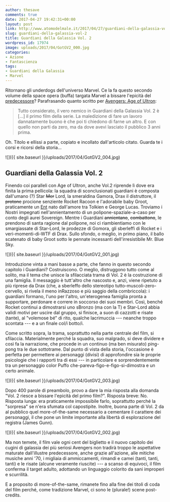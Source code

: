 ```yaml
---
author: thesave
comments: true
date: 2017-04-27 19:42:31+00:00
layout: post
link: http://www.atomodelmale.it/2017/04/27/guardiani-della-galassia-vol-2/
slug: guardiani-della-galassia-vol-2
title: Guardiani della Galassia Vol. 2
wordpress_id: 17974
image: uploads/2017/04/GotGV2_000.jpg
categories:
- Azione
- Fantascienza
tags:
- Guardiani della Galassia
- Marvel
---
```


Ritornano gli underdogs dell'universo Marvel. Ce la fa questo secondo volume della space opera (buffa) targata Marvel a bissare l'epicità del [predecessore](/2014/10/26/i-guardiani-della-galassia.html)? Parafrasando quanto scritto per  [Avengers: Age of Ultron](/2015/05/28/avengers-age-of-ultron.html):

<blockquote>
  Tutto considerato, il vero nemico in Guardiani della Galassia Vol. 2 è [...] il primo film della serie. La maledizione di fare un lavoro dannatamente buono è che poi ti chiedono di farne un altro. E con quello non parti da zero, ma da dove avevi lasciato il pubblico 3 anni prima.
</blockquote>

Oh. Titolo e ellissi a parte, copiato e incollato dall'articolo citato. Guarda te i corsi e ricorsi della storia...

![]({{ site.baseurl }}/uploads/2017/04/GotGV2_004.jpg)

## Guardiani della Galassia Vol. 2

Finendo coi paralleli con Age of Ultron, anche Vol.2 riprende lì dove era finita la prima pellicola: la squadra di sconclusionati guardiani è composta dall'umano (?) Star <del>Mer</del> Lord, la smeraldina Gamora, Drax il distruttore, il <del>protone</del> procione senziente Rocket Racoon e l'adorabile baby Groot, praticamente un [Ent](https://en.wikipedia.org/wiki/Ent) nato dall'amore tra Tolkien e George Lucas. Troviamo i Nostri impegnati nell'annientamento di un polipone-spaziale-a-caso per conto degli aurei Sovereign. Mentre i Guardiani <del>annientano</del>, <del>combattono</del>, le prendono di santa ragione dal polipone, noi ci riambientiamo con le smargiassate di Star-Lord, le prodezze di Gomora, gli sberleffi di Rocket e i veri-momenti-di-WTF di Drax. Sullo sfondo, o meglio, in primo piano, il ballo scatenato di baby Groot sotto le pennate incessanti dell'irresistibile Mr. Blue Sky.

![]({{ site.baseurl }}/uploads/2017/04/GotGV2_001.jpg)

Introduzione vinta a mani basse a parte, che fanno in questo secondo capitolo i Guardiani? Costruiscono. O meglio, distruggono tutto come al solito, ma il tema che unisce la sfilacciata trama di Vol. 2 è la costruzione di una famiglia. Il messaggio è tutt'altro che nascosto e, anzi, viene ripetuto a più riprese da Drax (che, a sberleffo dello stereotipo tutto-muscoli-zero-cervello, si rivela il meno inRazzoso e più saggio della combriccola): i guardiani formano, l'uno per l'altro, un'eterogenea famiglia pronta a supportare, perdonare e correre in soccorso dei suoi membri. Così, benché Rocket continui a dimostrarsi uno sBronzo (ma con la T) e Star-Lord abbia validi motivi per uscire dal gruppo, si finisce, a suon di cazzotti e risate (tante), al "volemose bé" di rito, qualche lacrimuccia --- neanche troppo scontata --- e a un finale col/i botto/i.

Come scritto sopra, la trama, soprattutto nella parte centrale del film, si sfilaccia. Materialmente perché la squadra, suo malgrado, si deve dividere e così fa la narrazione, che procede in un continuo (ma ben misurato) ping-pong tra le due sottotrame. Dal punto di vista della storia, l'occasione è perfetta per permettere ai personaggi (divisi) di approfondire sia le proprie psicologie che i rapporti tra di essi --- in particolare e sorprendentemente tra un personaggio color Puffo che-pareva-figo-e-figo-si-dimostra e un certo animale.

![]({{ site.baseurl }}/uploads/2017/04/GotGV2_003.jpg)

Dopo 400 parole di preambolo, provo a dare la mia risposta alla domanda "Vol. 2 riesce a bissare l'epicità del primo film?". Risposta breve: No. Risposta lunga: era praticamente impossibile farlo, soprattutto perché la "sorpresa" se n'era sfumata col capostipite. Inoltre, buona parte di Vol. 2 da al pubblico quel more-of-the-same necessario a cementare il carattere dei personaggi, il che pone un limite importante alla libertà di esplorazione del registra (James Gunn).

![]({{ site.baseurl }}/uploads/2017/04/GotGV2_002.jpg)

Ma non temete, il film vale ogni cent del biglietto e il nuovo capitolo dei cugini di galassia dei più seriosi Avengers non tradirà troppo le aspettative maturate dall'illustre predecessore, anche grazie all'azione, alle mitiche musiche anni '70, i migliaia di ammiccamenti, rimandi e camei (tanti, tanti, tanti) e le risate (alcune veramente riuscite) --- a scanso di equivoci, il film conferma il target adulto, adottando un linguaggio colorito da sani improperi e scurrilità.

E a proposito di more-of-the-same, rimanete fino alla fine dei titoli di coda del film perché, come tradizione Marvel, ci sono le (plurale!) scene post-credits.

